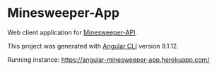 # Minesweeper-App

Web client application for [Minesweeper-API](https://github.com/riosdavi1/minesweeper-API).

This project was generated with [Angular CLI](https://github.com/angular/angular-cli) version 9.1.12.

Running instance: https://angular-minesweeper-app.herokuapp.com/
